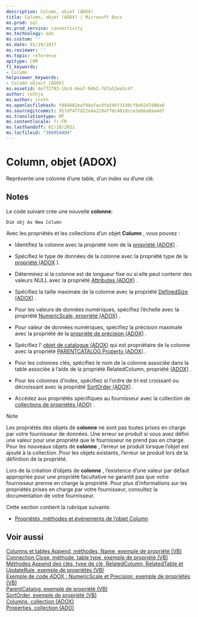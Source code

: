 ```yaml
---
description: Column, objet (ADOX)
title: Column, objet (ADOX) | Microsoft Docs
ms.prod: sql
ms.prod_service: connectivity
ms.technology: ado
ms.custom: ''
ms.date: 01/19/2017
ms.reviewer: ''
ms.topic: reference
apitype: COM
f1_keywords:
- Column
helpviewer_keywords:
- Column object [ADOX]
ms.assetid: 6e772783-1bc8-4ea7-94b2-7d7a52ea5c47
author: rothja
ms.author: jroth
ms.openlocfilehash: fd44882eaf9dafacdfa54bf3149cf8e82d7d86a0
ms.sourcegitcommit: 917df4ffd22e4a229af7dc481dcce3ebba0aa4d7
ms.translationtype: MT
ms.contentlocale: fr-FR
ms.lasthandoff: 02/10/2021
ms.locfileid: "100054404"
---
```

# <a name="column-object-adox"></a>Column, objet (ADOX)
Représente une colonne d’une table, d’un index ou d’une clé.  
  
## <a name="remarks"></a>Notes  
 Le code suivant crée une nouvelle **colonne**:  
  
 `Dim obj As New Column`  
  
 Avec les propriétés et les collections d’un objet **Column** , vous pouvez :  
  
-   Identifiez la colonne avec la propriété nom de la [propriété (ADOX)](./name-property-adox.md) .  
  
-   Spécifiez le type de données de la colonne avec la propriété type de la [propriété (ADOX](./type-property-key-adox.md) ).  
  
-   Déterminez si la colonne est de longueur fixe ou si elle peut contenir des valeurs NULL avec la propriété [Attributes (ADOX)](./attributes-property-adox.md) .  
  
-   Spécifiez la taille maximale de la colonne avec la propriété [DefinedSize (ADOX)](./definedsize-property-adox.md) .  
  
-   Pour les valeurs de données numériques, spécifiez l’échelle avec la propriété [NumericScale, propriété (ADOX)](./numericscale-property-adox.md) .  
  
-   Pour valeur de données numériques, spécifiez la précision maximale avec la propriété de la [propriété de précision (ADOX)](./precision-property-adox.md) .  
  
-   Spécifiez l' [objet de catalogue (ADOX)](./catalog-object-adox.md) qui est propriétaire de la colonne avec la propriété [PARENTCATALOG Property (ADOX)](./parentcatalog-property-adox.md) .  
  
-   Pour les colonnes clés, spécifiez le nom de la colonne associée dans la table associée à l’aide de la propriété RelatedColumn, propriété [(ADOX)](./relatedcolumn-property-adox.md) .  
  
-   Pour les colonnes d’index, spécifiez si l’ordre de tri est croissant ou décroissant avec la propriété [SortOrder (ADOX)](./sortorder-property-adox.md) .  
  
-   Accédez aux propriétés spécifiques au fournisseur avec la collection de [collections de propriétés (ADO)](../ado-api/properties-collection-ado.md) .  
  
> [!NOTE]
>  Les propriétés des objets de **colonne** ne sont pas toutes prises en charge par votre fournisseur de données. Une erreur se produit si vous avez défini une valeur pour une propriété que le fournisseur ne prend pas en charge. Pour les nouveaux objets de **colonne** , l’erreur se produit lorsque l’objet est ajouté à la collection. Pour les objets existants, l’erreur se produit lors de la définition de la propriété.  
>   
>  Lors de la création d’objets de **colonne** , l’existence d’une valeur par défaut appropriée pour une propriété facultative ne garantit pas que votre fournisseur prenne en charge la propriété. Pour plus d’informations sur les propriétés prises en charge par votre fournisseur, consultez la documentation de votre fournisseur.  
  
 Cette section contient la rubrique suivante.  
  
-   [Propriétés, méthodes et événements de l’objet Column](./column-object-properties-methods-and-events.md)  
  
## <a name="see-also"></a>Voir aussi  
 [Columns et tables Append, méthodes, Name, exemple de propriété (VB)](./columns-and-tables-append-methods-name-property-example-vb.md)   
 [Connection Close, méthode, table type, exemple de propriété (VB)](./connection-close-method-table-type-property-example-vb.md)   
 [Méthodes Append des clés, type de clé, RelatedColumn, RelatedTable et UpdateRule, exemple de propriétés (VB)](./keys-append-method-key-type-relatedcolumn-relatedtable-example-vb.md)   
 [Exemple de code ADOX : NumericScale et Precision, exemple de propriétés (VB)](./adox-code-example-numericscale-and-precision-properties-example-vb.md)   
 [ParentCatalog, exemple de propriété (VB)](./parentcatalog-property-example-vb.md)   
 [SortOrder, exemple de propriété (VB)](./sortorder-property-example-vb.md)   
 [Columns, collection (ADOX)](./columns-collection-adox.md)   
 [Properties, collection (ADO)](../ado-api/properties-collection-ado.md)